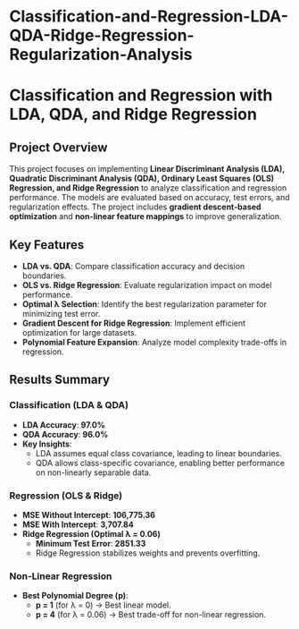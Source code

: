 # Classification-and-Regression-LDA-QDA-Ridge-Regression-Regularization-Analysis

# Classification and Regression with LDA, QDA, and Ridge Regression

## Project Overview
This project focuses on implementing **Linear Discriminant Analysis (LDA), Quadratic Discriminant Analysis (QDA), Ordinary Least Squares (OLS) Regression, and Ridge Regression** to analyze classification and regression performance. The models are evaluated based on accuracy, test errors, and regularization effects. The project includes **gradient descent-based optimization** and **non-linear feature mappings** to improve generalization.

## Key Features
- **LDA vs. QDA**: Compare classification accuracy and decision boundaries.
- **OLS vs. Ridge Regression**: Evaluate regularization impact on model performance.
- **Optimal λ Selection**: Identify the best regularization parameter for minimizing test error.
- **Gradient Descent for Ridge Regression**: Implement efficient optimization for large datasets.
- **Polynomial Feature Expansion**: Analyze model complexity trade-offs in regression.

## Results Summary

### **Classification (LDA & QDA)**
- **LDA Accuracy**: **97.0%**
- **QDA Accuracy**: **96.0%**
- **Key Insights**:
  - LDA assumes equal class covariance, leading to linear boundaries.
  - QDA allows class-specific covariance, enabling better performance on non-linearly separable data.

### **Regression (OLS & Ridge)**
- **MSE Without Intercept**: **106,775.36**
- **MSE With Intercept**: **3,707.84**
- **Ridge Regression (Optimal λ = 0.06)**
  - **Minimum Test Error**: **2851.33**
  - Ridge Regression stabilizes weights and prevents overfitting.

### **Non-Linear Regression**
- **Best Polynomial Degree (p)**:
  - **p = 1** (for λ = 0) → Best linear model.
  - **p = 4** (for λ = 0.06) → Best trade-off for non-linear regression.


